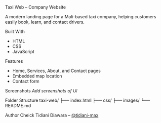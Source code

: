  Taxi Web – Company Website

A modern landing page for a Mali-based taxi company, helping customers easily book, learn, and contact drivers.

 Built With
- HTML
- CSS
- JavaScript

 Features
- Home, Services, About, and Contact pages
- Embedded map location
- Contact form

 Screenshots
_Add screenshots of UI_

 Folder Structure
taxi-web/
├── index.html
├── css/
├── images/
└── README.md

Author
Cheick Tidiani Diawara – [@tidiani-max](https://github.com/tidiani-max)


 
 
